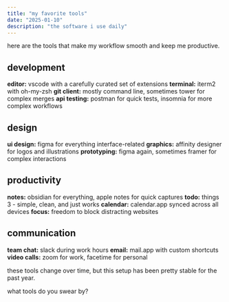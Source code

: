 ```yaml
---
title: "my favorite tools"
date: "2025-01-10"
description: "the software i use daily"
---
```


here are the tools that make my workflow smooth and keep me productive.

## development

**editor:** vscode with a carefully curated set of extensions
**terminal:** iterm2 with oh-my-zsh
**git client:** mostly command line, sometimes tower for complex merges
**api testing:** postman for quick tests, insomnia for more complex workflows

## design

**ui design:** figma for everything interface-related
**graphics:** affinity designer for logos and illustrations
**prototyping:** figma again, sometimes framer for complex interactions

## productivity

**notes:** obsidian for everything, apple notes for quick captures
**todo:** things 3 - simple, clean, and just works
**calendar:** calendar.app synced across all devices
**focus:** freedom to block distracting websites

## communication

**team chat:** slack during work hours
**email:** mail.app with custom shortcuts
**video calls:** zoom for work, facetime for personal

these tools change over time, but this setup has been pretty stable for the past year.

what tools do you swear by? 